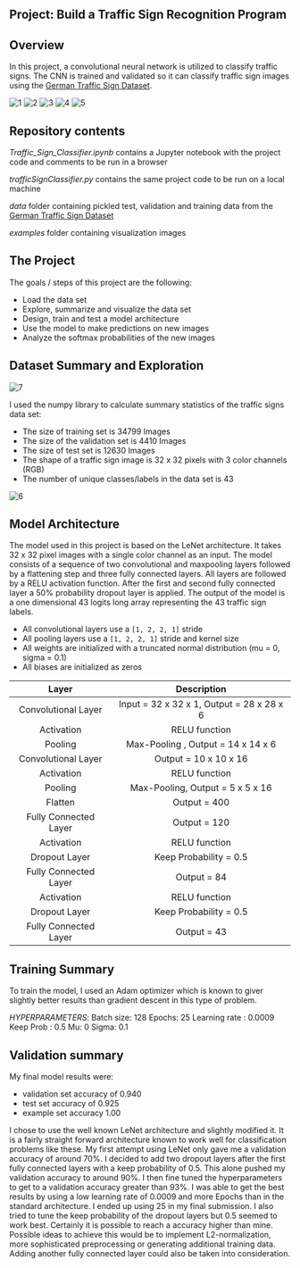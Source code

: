## Project: Build a Traffic Sign Recognition Program

Overview
---
In this project, a convolutional neural network is utilized to classify traffic signs. The CNN is trained and validated so it can classify traffic sign images using the [German Traffic Sign Dataset](http://benchmark.ini.rub.de/?section=gtsrb&subsection=dataset).


[//]: # (Image References)

[image1]: ./examples/Img1.jpg "1"
[image2]: ./examples/Img2.jpg "2"
[image3]: ./examples/Img3.jpg "3"
[image4]: ./examples/Img4.jpg "4"
[image5]: ./examples/Img5.jpg "5"
[image6]: ./examples/.LabelDistribution.png "6"
[image7]: ./examples/dataExample.png "7"

![1][image1] ![2][image2] ![3][image3] ![4][image4] ![5][image5]

Repository contents
---

*Traffic_Sign_Classifier.ipynb* contains a Jupyter notebook with the project code and comments to be run in a browser

*trafficSignClassifier.py* contains the same project code to be run on a local machine

*data* folder containing pickled test, validation and training data from the [German Traffic Sign Dataset](http://benchmark.ini.rub.de/?section=gtsrb&subsection=dataset)

*examples* folder containing visualization images



The Project
---
The goals / steps of this project are the following:
* Load the data set
* Explore, summarize and visualize the data set
* Design, train and test a model architecture
* Use the model to make predictions on new images
* Analyze the softmax probabilities of the new images



Dataset Summary and Exploration
---

![7][image7]

I used the numpy library to calculate summary statistics of the traffic signs data set:
* The size of training set is 34799 Images
* The size of the validation set is 4410 Images
* The size of test set is 12630 Images
* The shape of a traffic sign image is 32 x 32 pixels with 3 color channels (RGB)
* The number of unique classes/labels in the data set is 43

![6][image6]


Model Architecture
---

The model used in this project is based on the LeNet architecture. It takes 32 x 32 pixel images with a
single color channel as an input. The model consists of a sequence of two convolutional and maxpooling layers followed by a flattening step and three fully connected layers. All layers are followed
by a RELU activation function. After the first and second fully connected layer a 50% probability
dropout layer is applied. The output of the model is a one dimensional 43 logits long array
representing the 43 traffic sign labels.

* All convolutional layers use a `[1, 2, 2, 1]` stride
* All pooling layers use a `[1, 2, 2, 1]` stride and kernel size
* All weights are initialized with a truncated normal distribution (mu = 0, sigma = 0.1)
* All biases are initialized as zeros


Layer                    | Description                                |
:-----------------------:|:------------------------------------------:|
Convolutional Layer      | Input = 32 x 32 x 1, Output = 28 x 28 x 6  |
Activation               | RELU function                              |
Pooling                  | Max-Pooling , Output = 14 x 14 x 6         |
Convolutional Layer      | Output = 10 x 10 x 16                      |
Activation               | RELU function                              |
Pooling                  | Max-Pooling, Output = 5 x 5 x 16           |
Flatten                  | Output = 400                               |
Fully Connected Layer    | Output = 120                               |
Activation               | RELU function                              |
Dropout Layer            | Keep Probability = 0.5                     |
Fully Connected Layer    | Output = 84                                |
Activation               | RELU function                              |
Dropout Layer            | Keep Probability = 0.5                     |
Fully Connected Layer    | Output = 43                                |


Training Summary
---

To train the model, I used an Adam optimizer which is known to giver slightly better results than
gradient descent in this type of problem.

*HYPERPARAMETERS*:
Batch size: 128
Epochs: 25
Learning rate : 0.0009
Keep Prob : 0.5
Mu: 0
Sigma: 0.1

Validation summary
---
My final model results were:
* validation set accuracy of 0.940
* test set accuracy of 0.925
* example set accuracy 1.00

I chose to use the well known LeNet architecture and slightly modified it.
It is a fairly straight forward architecture known to work well for classification problems like these. My first attempt using LeNet
only gave me a validation accuracy of around 70%. I decided to add two dropout layers after the first
fully connected layers with a keep probability of 0.5. This alone pushed my validation accuracy to
around 90%. I then fine tuned the hyperparameters to get to a validation accuracy greater than 93%.
I was able to get the best results by using a low learning rate of 0.0009 and more Epochs than in the
standard architecture. I ended up using 25 in my final submission. I also tried to tune the keep
probability of the dropout layers but 0.5 seemed to work best.
Certainly it is possible to reach a accuracy higher than mine. Possible ideas to achieve this would be
to implement L2-normalization, more sophisticated preprocessing or generating additional training
data. Adding another fully connected layer could also be taken into consideration.
